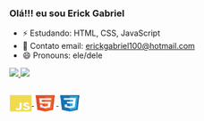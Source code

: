 ### Olá!!! eu sou Erick Gabriel


- ⚡ Estudando: HTML, CSS, JavaScript
- 🌱 Contato email: erickgabriel100@hotmail.com  
- 😄 Pronouns: ele/dele

<div>
  <a href="http://github.com/ErickGabrielCP">
  <img height="180em" src="http://github-readme-stats.vercel.app/api?username=ErickGabrielCP&show_icons=true&theme=dark&include_all_commits=true&count_private=true"/>
  <img height="180em" src="http://github-readme-stats.vercel.app/api/top-langs/?username=ErickGabrielCP&layout=compact&langs_count=16&theme=dark"/>
</div>

  ##
  
  <div>
    <img align="center" alt="Rafa-Js" height="30" width="40" src="https://raw.githubusercontent.com/devicons/devicon/master/icons/javascript/javascript-plain.svg">
    <img align="center" alt="Rafa-HTML" height="30" width="40" src="https://raw.githubusercontent.com/devicons/devicon/master/icons/html5/html5-original.svg">
    <img align="center" alt="Rafa-CSS" height="30" width="40" src="https://raw.githubusercontent.com/devicons/devicon/master/icons/css3/css3-original.svg">
    <link rel="stylesheet" href="https://cdn.jsdelivr.net/gh/devicons/devicon@v2.15.1/devicon.min.css">
  </div>

